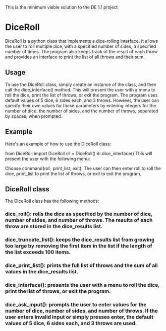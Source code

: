 This is the minimum viable solution to the DE 1.1 project
# DiceRoll
DiceRoll is a python class that implements a dice-rolling interface. It allows the user to roll multiple dice, with a specified number of sides, a specified number of times. The program also keeps track of the result of each throw and provides an interface to print the list of all throws and their sum.

## Usage
To use the DiceRoll class, simply create an instance of the class, and then call the dice_interface() method. This will present the user with a menu to roll the dice, print the list of throws, or exit the program. The program uses default values of 5 dice, 6 sides each, and 3 throws. However, the user can specify their own values for these parameters by entering integers for the number of dice, the number of sides, and the number of throws, separated by spaces, when prompted.

## Example
Here's an example of how to use the DiceRoll class:

 from DiceRoll import DiceRoll
 dr = DiceRoll()
 dr.dice_interface()
This will present the user with the following menu:

Choose command(roll, print_list, exit): 
The user can then enter roll to roll the dice, print_list to print the list of throws, or exit to exit the program.

## DiceRoll class
The DiceRoll class has the following methods:

### dice_roll(): rolls the dice as specified by the number of dice, number of sides, and number of throws. The results of each throw are stored in the dice_results list.

### dice_truncate_list(): keeps the dice_results list from growing too large by removing the first item in the list if the length of the list exceeds 100 items.

### dice_print_list(): prints the full list of throws and the sum of all values in the dice_results list.

### dice_interface(): presents the user with a menu to roll the dice, print the list of throws, or exit the program.

### dice_ask_input(): prompts the user to enter values for the number of dice, number of sides, and number of throws. If the user enters invalid input or simply presses enter, the default values of 5 dice, 6 sides each, and 3 throws are used.